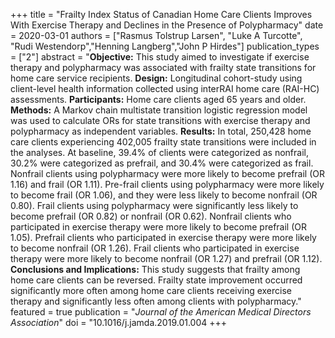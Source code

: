 +++
title = "Frailty Index Status of Canadian Home Care Clients Improves With Exercise Therapy and Declines in the Presence of Polypharmacy"
date = 2020-03-01
authors = ["Rasmus Tolstrup Larsen", "Luke A Turcotte", "Rudi Westendorp","Henning Langberg","John P Hirdes"]
publication_types = ["2"]
abstract = "**Objective:** This study aimed to investigate if exercise therapy and polypharmacy was associated with frailty state transitions for home care service recipients. **Design:** Longitudinal cohort-study using client-level health information collected using interRAI home care (RAI-HC) assessments. **Participants:** Home care clients aged 65 years and older. **Methods:** A Markov chain multistate transition logistic regression model was used to calculate ORs for state transitions with exercise therapy and polypharmacy as independent variables. **Results:** In total, 250,428 home care clients experiencing 402,005 frailty state transitions were included in the analyses. At baseline, 39.4% of clients were categorized as nonfrail, 30.2% were categorized as prefrail, and 30.4% were categorized as frail. Nonfrail clients using polypharmacy were more likely to become prefrail (OR 1.16) and frail (OR 1.11). Pre-frail clients using polypharmacy were more likely to become frail (OR 1.06), and they were less likely to become nonfrail (OR 0.80). Frail clients using polypharmacy were significantly less likely to become prefrail (OR 0.82) or nonfrail (OR 0.62). Nonfrail clients who participated in exercise therapy were more likely to become prefrail (OR 1.05). Prefrail clients who participated in exercise therapy were more likely to become nonfrail (OR 1.26). Frail clients who participated in exercise therapy were more likely to become nonfrail (OR 1.27) and prefrail (OR 1.12). **Conclusions and Implications:** This study suggests that frailty among home care clients can be reversed. Frailty state improvement occurred significantly more often among home care clients receiving exercise therapy and significantly less often among clients with polypharmacy." 
featured = true
publication = "*Journal of the American Medical Directors Association*"
doi = "10.1016/j.jamda.2019.01.004
+++
